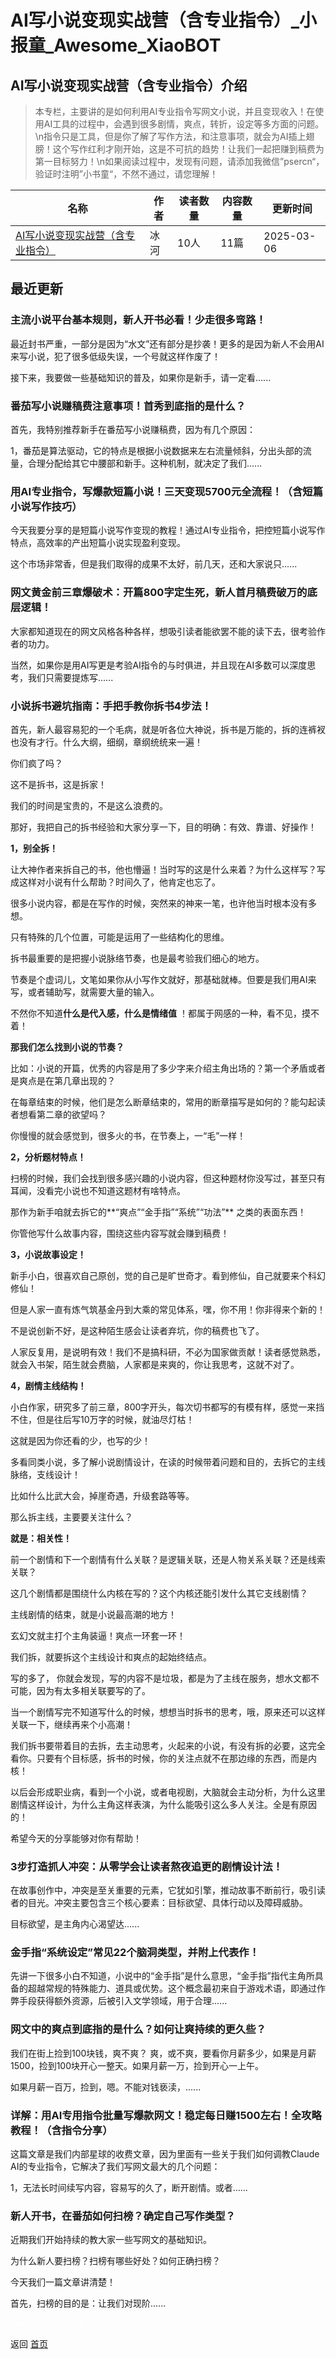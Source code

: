 # AI写小说变现实战营（含专业指令）_小报童_Awesome_XiaoBOT

## AI写小说变现实战营（含专业指令）介绍
> 本专栏，主要讲的是如何利用AI专业指令写网文小说，并且变现收入！在使用AI工具的过程中，会遇到很多剧情，爽点，转折，设定等多方面的问题。\n指令只是工具，但是你了解了写作方法，和注意事项，就会为AI插上翅膀！这个写作红利才刚开始，这是不可抗的趋势！让我们一起把赚到稿费为第一目标努力！\n如果阅读过程中，发现有问题，请添加我微信”psercn“，验证时注明”小书童“，不然不通过，请您理解！  
  


|名称|作者|读者数量|内容数量|更新时间|
|---|---|---|---|---|
|[AI写小说变现实战营（含专业指令）](https://xiaobot.net/p/psercn?refer=0b133df9-27dc-423b-8101-639049001c13)|冰河|10人|11篇|2025-03-06|

## 最近更新
### 主流小说平台基本规则，新人开书必看！少走很多弯路！

最近封书严重，一部分是因为“水文”还有部分是抄袭！更多的是因为新人不会用AI来写小说，犯了很多低级失误，一个号就这样作废了！

接下来，我要做一些基础知识的普及，如果你是新手，请一定看......

### 番茄写小说赚稿费注意事项！首秀到底指的是什么？

首先，我特别推荐新手在番茄写小说赚稿费，因为有几个原因：

1，番茄是算法驱动，它的特点是根据小说数据来左右流量倾斜，分出头部的流量，合理分配给其它中腰部和新手。这种机制，就决定了我们......

### 用AI专业指令，写爆款短篇小说！三天变现5700元全流程！（含短篇小说写作技巧）

今天我要分享的是短篇小说写作变现的教程！通过AI专业指令，把控短篇小说写作特点，高效率的产出短篇小说实现盈利变现。

这个市场非常香，但是我们取得的成果不太好，前几天，还和大家说只......

### 网文黄金前三章爆破术：开篇800字定生死，新人首月稿费破万的底层逻辑！

大家都知道现在的网文风格各种各样，想吸引读者能欲罢不能的读下去，很考验作者的功力。

当然，如果你是用AI写更是考验AI指令的与时俱进，并且现在AI多数可以深度思考，我们只需要提炼写......

### 小说拆书避坑指南：手把手教你拆书4步法！

首先，新人最容易犯的一个毛病，就是听各位大神说，拆书是万能的，拆的连裤衩也没有才行。什么大纲，细纲，章纲统统来一遍！

你们疯了吗？

这不是拆书，这是拆家！

我们的时间是宝贵的，不是这么浪费的。

那好，我把自己的拆书经验和大家分享一下，目的明确：有效、靠谱、好操作！

**1，别全拆！**

让大神作者来拆自己的书，他也懵逼！当时写的这是什么来着？为什么这样写？写成这样对小说有什么帮助？时间久了，他肯定也忘了。

很多小说内容，都是在写作的时候，突然来的神来一笔，也许他当时根本没有多想。

只有特殊的几个位置，可能是运用了一些结构化的思维。

拆书最重要的是把握小说脉络节奏，也是最考验我们细心的地方。

节奏是个虚词儿，文笔如果你从小写作文就好，那基础就棒。但要是我们用AI来写，或者辅助写，就需要大量的输入。

不然你不知道**什么是代入感，什么是情绪值** ！都属于网感的一种，看不见，摸不着！

**那我们怎么找到小说的节奏？**

比如：小说的开篇，优秀的内容是用了多少字来介绍主角出场的？第一个矛盾或者是爽点是在第几章出现的？

在每章结束的时候，他们是怎么断章结束的，常用的断章描写是如何的？能勾起读者想看第二章的欲望吗？

你慢慢的就会感觉到，很多火的书，在节奏上，一“毛”一样！

**2，分析题材特点！**

扫榜的时候，我们会找到很多感兴趣的小说内容，但这种题材你没写过，甚至只有耳闻，没看完小说也不知道这题材有啥特点。

那作为新手咱就去拆它的**“爽点”“金手指”“系统”“功法”** 之类的表面东西！

你管他写什么故事内容，围绕这些内容写就会赚到稿费！

**3，小说故事设定！**

新手小白，很喜欢自己原创，觉的自己是旷世奇才。看到修仙，自己就要来个科幻修仙！

但是人家一直有炼气筑基金丹到大乘的常见体系，嘿，你不用！你非得来个新的！

不是说创新不好，是这种陌生感会让读者弃坑，你的稿费也飞了。

人家反复用，是说明有效！我们不是搞科研，不必为国家做贡献！读者感觉熟悉，就会入书架，陌生就会费脑，人家都是来爽的，你让我思考，这就不对了。

**4，剧情主线结构！**

小白作家，研究多了前三章，800字开头，每次切书都写的有模有样，感觉一来挡不住，但是往后写10万字的时候，就油尽灯枯！

这就是因为你还看的少，也写的少！

多看同类小说，多了解小说剧情设计，在读的时候带着问题和目的，去拆它的主线脉络，支线设计！

比如什么比武大会，掉崖奇遇，升级套路等等。

那么拆主线，主要要关注什么？

**就是：相关性！**

前一个剧情和下一个剧情有什么关联？是逻辑关联，还是人物关系关联？还是线索关联？

这几个剧情都是围绕什么内核在写的？这个内核还能引发什么其它支线剧情？

主线剧情的结束，就是小说最高潮的地方！

玄幻文就主打个主角装逼！爽点一环套一环！

我们拆，就要拆这个主线设计和爽点的起始终结点。

写的多了， 你就会发现，写的内容不是垃圾，都是为了主线在服务，想水文都不可能，因为有太多相关联要写的了。

当一个剧情写完不知道写什么的时候，想想当时拆书的思考，哦，原来还可以这样关联一下，继续再来个小高潮！

我们拆书要带着目的去拆，去主动思考，火起来的小说，有没有拆的必要，这完全看你。只要有个目标感，拆书的时候，你的关注点就不在那边缘的东西，而是内核！

以后会形成职业病，看到一个小说，或者电视剧，大脑就会主动分析，为什么这里剧情这样设计，为什么主角这样表演，为什么能吸引这么多人关注。全是有原因的！

希望今天的分享能够对你有帮助！

### 3步打造抓人冲突：从零学会让读者熬夜追更的剧情设计法！

在故事创作中，冲突是至关重要的元素，它犹如引擎，推动故事不断前行，吸引读者的目光。冲突主要包含三个核心要素：目标欲望、具体行动以及障碍威胁。

目标欲望，是主角内心渴望达......

### 金手指“系统设定”常见22个脑洞类型，并附上代表作！

先讲一下很多小白不知道，小说中的“金手指”是什么意思，“金手指”指代主角所具备的超越常规的特殊能力、道具或优势。这个概念最初来自于游戏术语，即通过作弊手段获得额外资源，后被引入文学领域，用于合理......

### 网文中的爽点到底指的是什么？如何让爽持续的更久些？

我们在街上捡到100块钱，爽不爽？ 爽，或不爽，要看你月薪多少，如果是月薪1500，捡到100块开心一整天。如果月薪一万，捡到开心一上午。

如果月薪一百万，捡到，嗯。不能对钱亵渎，......

### 详解：用AI专用指令批量写爆款网文！稳定每日赚1500左右！全攻略教程！（含指令分享）

这篇文章是我们内部星球的收费文章，因为里面有一些关于我们如何调教Claude AI的专业指令，它解决了我们写网文最大的几个问题：

1，无法长时间续写内容，容易写的久了，断开剧情。或者......

### 新人开书，在番茄如何扫榜？确定自己写作类型？

近期我们开始持续的教大家一些写网文的基础知识。

为什么新人要扫榜？扫榜有哪些好处？如何正确扫榜？

今天我们一篇文章讲清楚！

首先，扫榜的目的是：让我们对现阶......


<a href="https://github.com/Reno9527/awesome-xiaobot" style="color: white; text-decoration: none;">awesome-xiaobot</a>

返回 [首页](../README.md)
